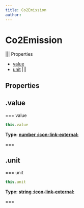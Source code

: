 ```yaml
---
title: Co2Emission
author:
---
```


# Co2Emission

||| Properties
- [value](#value)
- [unit](#unit)
|||
## Properties
## .value

=== value




```javascript
this.value
```
**Type: [number :icon-link-external:](https://developer.mozilla.org/en-US/docs/Web/JavaScript/Reference/Global_Objects/Number)**

===

## .unit

=== unit




```javascript
this.unit
```
**Type: [string :icon-link-external:](https://developer.mozilla.org/en-US/docs/Web/JavaScript/Reference/Global_Objects/String)**

===

